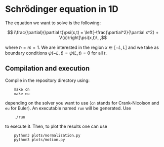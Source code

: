 # Schrödinger equation in 1D

The equation we want to solve is the following:

```math
    i\frac{\partial}{\partial t}\psi(x,t) = \left[-\frac{\partial^2}{\partial x^2} + V(x)\right]\psi(x,t)\, ,
```

where $\hbar = m = 1$. We are interested in the region $x \in [-L,L]$ and we take as boundary conditions $\psi(-L,t) = \psi(L,t) = 0$ for all $t$.

## Compilation and execution
Compile in the repository directory using:
```
    make cn
    make eu
```
depending on the solver you want to use (`cn` stands for Crank-Nicolson and `eu` for Euler). An executable named `run` will be generated. Use
```
    ./run
```
to execute it. Then, to plot the results one can use
```
    python3 plots/normalization.py
    python3 plots/motion.py
```